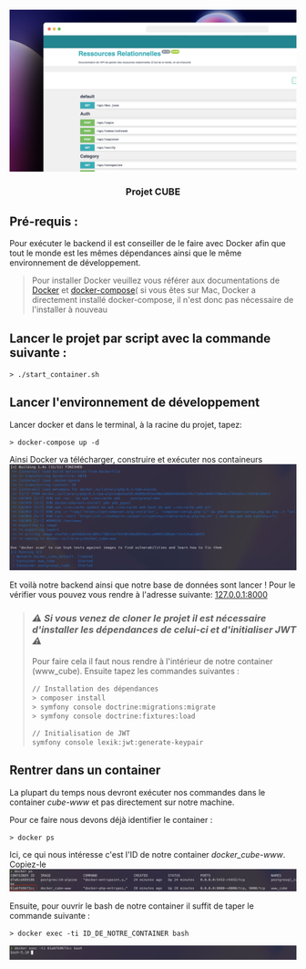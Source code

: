 <!-- PROJECT LOGO -->
<br />
<p align="center">
  <a href="https://github.com/Twachx/CUBE-Back">
    <img src="public/banner.png" alt="Logo" >
  </a>

  <h3 align="center">Projet CUBE</h3>
 
## Pré-requis : 
Pour exécuter le backend il est conseiller de le faire avec Docker afin que tout le monde est les mêmes dépendances ainsi que le même environnement de développement.

>Pour installer Docker veuillez vous référer aux documentations de [Docker](https://docs.docker.com/get-docker/) et [docker-compose](https://docs.docker.com/compose/install/)( si vous êtes sur Mac, Docker a directement installé docker-compose, il n'est donc pas nécessaire de l'installer à nouveau

## Lancer le projet par script avec la commande suivante : 
```properties
> ./start_container.sh
```

## Lancer l'environnement de développement
Lancer docker et dans le terminal, à la racine du projet, tapez:
```properties
> docker-compose up -d
```
Ainsi Docker va télécharger, construire et exécuter nos containeurs
![download](./github/download.png)

Et voilà notre backend ainsi que notre base de données sont lancer ! Pour le vérifier vous pouvez vous rendre à l'adresse suivante: [127.0.0.1:8000](127.0.0.1:8000)

> ### *⚠️ Si vous venez de cloner le projet il est nécessaire d'installer les dépendances de celui-ci et d'initialiser JWT ⚠️*
>
> Pour faire cela il faut nous rendre à l'intérieur de notre container (www_cube). Ensuite tapez les commandes suivantes :
> ```properties
> // Installation des dépendances
>> composer install
>> symfony console doctrine:migrations:migrate
>> symfony console doctrine:fixtures:load
>```
> ```properties
> // Initialisation de JWT
> symfony console lexik:jwt:generate-keypair
> ```


## Rentrer dans un container

La plupart du temps nous devront exécuter nos commandes dans le container _cube-www_ et pas directement sur notre machine. 

Pour ce faire nous devons déjà identifier le container :
```properties
> docker ps
```
Ici, ce qui nous intéresse c'est l'ID de notre container _docker\_cube-www_. Copiez-le
![docker ps](./github/docker_ps.png)

Ensuite, pour ouvrir le bash de notre container il suffit de taper le commande suivante :

```properties
> docker exec -ti ID_DE_NOTRE_CONTAINER bash
```
![container](./github/container.png)

